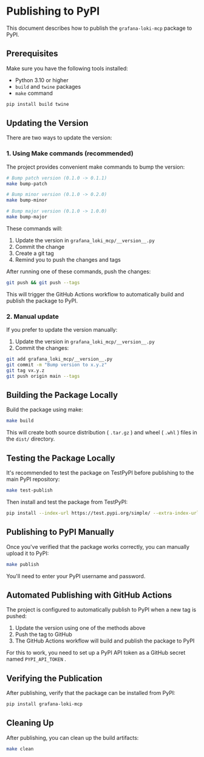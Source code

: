 # Publishing to PyPI

This document describes how to publish the `grafana-loki-mcp` package to PyPI.

## Prerequisites

Make sure you have the following tools installed:

- Python 3.10 or higher
- `build` and `twine` packages
- `make` command

```bash
pip install build twine
```

## Updating the Version

There are two ways to update the version:

### 1. Using Make commands (recommended)

The project provides convenient make commands to bump the version:

```bash
# Bump patch version (0.1.0 -> 0.1.1)
make bump-patch

# Bump minor version (0.1.0 -> 0.2.0)
make bump-minor

# Bump major version (0.1.0 -> 1.0.0)
make bump-major
```

These commands will:
1. Update the version in `grafana_loki_mcp/__version__.py`
2. Commit the change
3. Create a git tag
4. Remind you to push the changes and tags

After running one of these commands, push the changes:

```bash
git push && git push --tags
```

This will trigger the GitHub Actions workflow to automatically build and publish the package to PyPI.

### 2. Manual update

If you prefer to update the version manually:

1. Update the version in `grafana_loki_mcp/__version__.py`
2. Commit the changes:

```bash
git add grafana_loki_mcp/__version__.py
git commit -m "Bump version to x.y.z"
git tag vx.y.z
git push origin main --tags
```

## Building the Package Locally

Build the package using make:

```bash
make build
```

This will create both source distribution ( `.tar.gz` ) and wheel ( `.whl` ) files in the `dist/` directory.

## Testing the Package Locally

It's recommended to test the package on TestPyPI before publishing to the main PyPI repository:

```bash
make test-publish
```

Then install and test the package from TestPyPI:

```bash
pip install --index-url https://test.pypi.org/simple/ --extra-index-url https://pypi.org/simple/ grafana-loki-mcp
```

## Publishing to PyPI Manually

Once you've verified that the package works correctly, you can manually upload it to PyPI:

```bash
make publish
```

You'll need to enter your PyPI username and password.

## Automated Publishing with GitHub Actions

The project is configured to automatically publish to PyPI when a new tag is pushed:

1. Update the version using one of the methods above
2. Push the tag to GitHub
3. The GitHub Actions workflow will build and publish the package to PyPI

For this to work, you need to set up a PyPI API token as a GitHub secret named `PYPI_API_TOKEN` .

## Verifying the Publication

After publishing, verify that the package can be installed from PyPI:

```bash
pip install grafana-loki-mcp
```

## Cleaning Up

After publishing, you can clean up the build artifacts:

```bash
make clean
```
